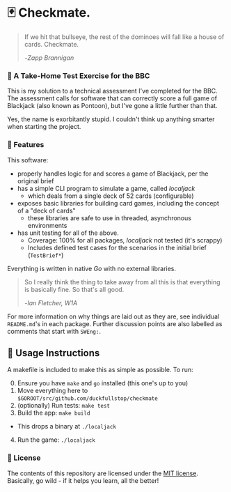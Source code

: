 # 🃏 Checkmate.

> If we hit that bullseye, the rest of the dominoes will fall like a house of cards. Checkmate.
>
> -_Zapp Brannigan_

### 📝 A Take-Home Test Exercise for the BBC

This is my solution to a technical assessment I've completed for the BBC. The assessment calls for software that can
correctly score a full game of Blackjack (also known as Pontoon), but I've gone a little further than that.

Yes, the name is exorbitantly stupid. I couldn't think up anything smarter when starting the project.

### 🤩 Features

This software:

* properly handles logic for and scores a game of Blackjack, per the original brief
* has a simple CLI program to simulate a game, called _localjack_
    * which deals from a single deck of 52 cards (configurable)
* exposes basic libraries for building card games, including the concept of a "deck of cards"
  * these libraries are safe to use in threaded, asynchronous environments
* has unit testing for all of the above.
  * Coverage: 100% for all packages, _localjack_ not tested (it's scrappy)
  * Includes defined test cases for the scenarios in the initial brief (`TestBrief*`)

Everything is written in native _Go_ with no external libraries.

> So I really think the thing to take away from all this is that everything is basically fine. So that's all good.
>
> -_Ian Fletcher, W1A_

For more information on why things are laid out as they are, see individual `README.md`'s in each package.
Further discussion points are also labelled as comments that start with `SWEng:`.

## 🤔 Usage Instructions

A makefile is included to make this as simple as possible. To run:

0. Ensure you have `make` and `go` installed (this one's up to you)
1. Move everything here to `$GOROOT/src/github.com/duckfullstop/checkmate`
2. (optionally) Run tests: `make test`
3. Build the app: `make build`

* This drops a binary at `./localjack`

4. Run the game: `./localjack`

### 📄 License

The contents of this repository are licensed under the [MIT license](LICENSE.md). Basically, go wild - if it helps you learn, all the better!